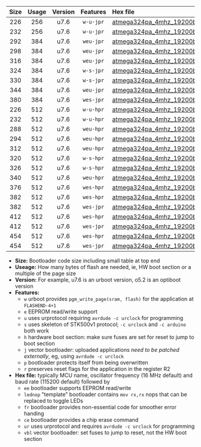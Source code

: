 |Size|Usage|Version|Features|Hex file|
|:-:|:-:|:-:|:-:|:--|
|226|256|u7.6|`w-u-jpr`|[atmega324pa_4mhz_19200bps_ur_vbl.hex](https://raw.githubusercontent.com/stefanrueger/urboot/main//atmega324pa_4mhz_19200bps_ur_vbl.hex)|
|232|256|u7.6|`w-u-jpr`|[atmega324pa_4mhz_19200bps_lednop_ur_vbl.hex](https://raw.githubusercontent.com/stefanrueger/urboot/main//atmega324pa_4mhz_19200bps_lednop_ur_vbl.hex)|
|292|384|u7.6|`weu-jpr`|[atmega324pa_4mhz_19200bps_ee_ur_vbl.hex](https://raw.githubusercontent.com/stefanrueger/urboot/main//atmega324pa_4mhz_19200bps_ee_ur_vbl.hex)|
|298|384|u7.6|`weu-jpr`|[atmega324pa_4mhz_19200bps_ee_lednop_ur_vbl.hex](https://raw.githubusercontent.com/stefanrueger/urboot/main//atmega324pa_4mhz_19200bps_ee_lednop_ur_vbl.hex)|
|316|384|u7.6|`weu-jpr`|[atmega324pa_4mhz_19200bps_ee_lednop_fr_ur_vbl.hex](https://raw.githubusercontent.com/stefanrueger/urboot/main//atmega324pa_4mhz_19200bps_ee_lednop_fr_ur_vbl.hex)|
|324|384|u7.6|`w-s-jpr`|[atmega324pa_4mhz_19200bps_vbl.hex](https://raw.githubusercontent.com/stefanrueger/urboot/main//atmega324pa_4mhz_19200bps_vbl.hex)|
|330|384|u7.6|`w-s-jpr`|[atmega324pa_4mhz_19200bps_lednop_vbl.hex](https://raw.githubusercontent.com/stefanrueger/urboot/main//atmega324pa_4mhz_19200bps_lednop_vbl.hex)|
|344|384|u7.6|`weu-jpr`|[atmega324pa_4mhz_19200bps_ee_lednop_fr_ce_ur_vbl.hex](https://raw.githubusercontent.com/stefanrueger/urboot/main//atmega324pa_4mhz_19200bps_ee_lednop_fr_ce_ur_vbl.hex)|
|380|384|u7.6|`wes-jpr`|[atmega324pa_4mhz_19200bps_ee_vbl.hex](https://raw.githubusercontent.com/stefanrueger/urboot/main//atmega324pa_4mhz_19200bps_ee_vbl.hex)|
|226|512|u7.6|`w-u-hpr`|[atmega324pa_4mhz_19200bps_ur.hex](https://raw.githubusercontent.com/stefanrueger/urboot/main//atmega324pa_4mhz_19200bps_ur.hex)|
|232|512|u7.6|`w-u-hpr`|[atmega324pa_4mhz_19200bps_lednop_ur.hex](https://raw.githubusercontent.com/stefanrueger/urboot/main//atmega324pa_4mhz_19200bps_lednop_ur.hex)|
|288|512|u7.6|`weu-hpr`|[atmega324pa_4mhz_19200bps_ee_ur.hex](https://raw.githubusercontent.com/stefanrueger/urboot/main//atmega324pa_4mhz_19200bps_ee_ur.hex)|
|294|512|u7.6|`weu-hpr`|[atmega324pa_4mhz_19200bps_ee_lednop_ur.hex](https://raw.githubusercontent.com/stefanrueger/urboot/main//atmega324pa_4mhz_19200bps_ee_lednop_ur.hex)|
|312|512|u7.6|`weu-hpr`|[atmega324pa_4mhz_19200bps_ee_lednop_fr_ur.hex](https://raw.githubusercontent.com/stefanrueger/urboot/main//atmega324pa_4mhz_19200bps_ee_lednop_fr_ur.hex)|
|320|512|u7.6|`w-s-hpr`|[atmega324pa_4mhz_19200bps.hex](https://raw.githubusercontent.com/stefanrueger/urboot/main//atmega324pa_4mhz_19200bps.hex)|
|326|512|u7.6|`w-s-hpr`|[atmega324pa_4mhz_19200bps_lednop.hex](https://raw.githubusercontent.com/stefanrueger/urboot/main//atmega324pa_4mhz_19200bps_lednop.hex)|
|340|512|u7.6|`weu-hpr`|[atmega324pa_4mhz_19200bps_ee_lednop_fr_ce_ur.hex](https://raw.githubusercontent.com/stefanrueger/urboot/main//atmega324pa_4mhz_19200bps_ee_lednop_fr_ce_ur.hex)|
|376|512|u7.6|`wes-hpr`|[atmega324pa_4mhz_19200bps_ee.hex](https://raw.githubusercontent.com/stefanrueger/urboot/main//atmega324pa_4mhz_19200bps_ee.hex)|
|382|512|u7.6|`wes-hpr`|[atmega324pa_4mhz_19200bps_ee_lednop.hex](https://raw.githubusercontent.com/stefanrueger/urboot/main//atmega324pa_4mhz_19200bps_ee_lednop.hex)|
|382|512|u7.6|`wes-jpr`|[atmega324pa_4mhz_19200bps_ee_lednop_vbl.hex](https://raw.githubusercontent.com/stefanrueger/urboot/main//atmega324pa_4mhz_19200bps_ee_lednop_vbl.hex)|
|412|512|u7.6|`wes-hpr`|[atmega324pa_4mhz_19200bps_ee_lednop_fr.hex](https://raw.githubusercontent.com/stefanrueger/urboot/main//atmega324pa_4mhz_19200bps_ee_lednop_fr.hex)|
|412|512|u7.6|`wes-jpr`|[atmega324pa_4mhz_19200bps_ee_lednop_fr_vbl.hex](https://raw.githubusercontent.com/stefanrueger/urboot/main//atmega324pa_4mhz_19200bps_ee_lednop_fr_vbl.hex)|
|454|512|u7.6|`wes-hpr`|[atmega324pa_4mhz_19200bps_ee_lednop_fr_ce.hex](https://raw.githubusercontent.com/stefanrueger/urboot/main//atmega324pa_4mhz_19200bps_ee_lednop_fr_ce.hex)|
|454|512|u7.6|`wes-jpr`|[atmega324pa_4mhz_19200bps_ee_lednop_fr_ce_vbl.hex](https://raw.githubusercontent.com/stefanrueger/urboot/main//atmega324pa_4mhz_19200bps_ee_lednop_fr_ce_vbl.hex)|

- **Size:** Bootloader code size including small table at top end
- **Useage:** How many bytes of flash are needed, ie, HW boot section or a multiple of the page size
- **Version:** For example, u7.6 is an urboot version, o5.2 is an optiboot version
- **Features:**
  + `w` urboot provides `pgm_write_page(sram, flash)` for the application at `FLASHEND-4+1`
  + `e` EEPROM read/write support
  + `u` uses urprotocol requiring `avrdude -c urclock` for programming
  + `s` uses skeleton of STK500v1 protocol; `-c urclock` and `-c arduino` both work
  + `h` hardware boot section: make sure fuses are set for reset to jump to boot section
  + `j` vector bootloader: uploaded applications *need to be patched externally*, eg, using `avrdude -c urclock`
  + `p` bootloader protects itself from being overwritten
  + `r` preserves reset flags for the application in the register R2
- **Hex file:** typically MCU name, oscillator frequency (16 MHz default) and baud rate (115200 default) followed by
  + `ee` bootloader supports EEPROM read/write
  + `lednop` "template" bootloader contains `mov rx,rx` nops that can be replaced to toggle LEDs
  + `fr` bootloader provides non-essential code for smoother error handing
  + `ce` bootloader provides a chip erase command
  + `ur` uses urprotocol and requires `avrdude -c urclock` for programming
  + `vbl` vector bootloader: set fuses to jump to reset, not the HW boot section
